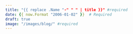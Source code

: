 ```yaml
---
title: "{{ replace .Name "-" " " | title }}" #required
date: {{ now.Format "2006-01-02" }}  # Required
draft: true 
image: "/images/blog/" #required
---
```

